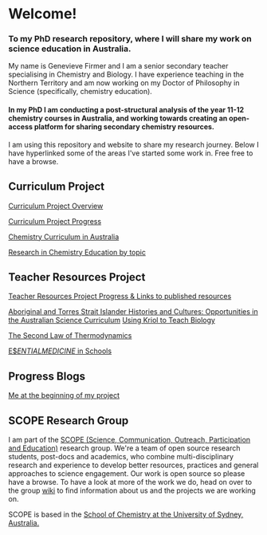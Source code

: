 <h1>Welcome!</h1>

<h3>To my PhD research repository, where I will share my work on science education in Australia.</h3>

My name is Genevieve Firmer and I am a senior secondary teacher specialising in Chemistry and Biology. I have experience teaching in the Northern Territory and am now working on my Doctor of Philosophy in Science (specifically, chemistry education).

<h4>In my PhD I am conducting a post-structural analysis of the year 11-12 chemistry courses in Australia, and working towards creating an open-access platform for sharing secondary chemistry resources. </h4>

<p>I am using this repository and website to share my research journey. Below I have hyperlinked some of the areas I've started some work in. Free free to have a browse.</p>

<h2>Curriculum Project</h2>

[Curriculum Project Overview](https://github.com/GFirmer/Chemistry-teacher/blob/master/Curriculum%20Project%20Introduction.md)

[Curriculum Project Progress](https://github.com/GFirmer/Chemistry-teacher/projects/1)

[Chemistry Curriculum in Australia](https://gfirmer.github.io/Chemistry-teacher/Chemistry-curriculum)

[Research in Chemistry Education by topic](https://gfirmer.github.io/Chemistry-teacher/Research-by-topic)

<h2>Teacher Resources Project</h2>

[Teacher Resources Project Progress & Links to published resources](https://github.com/GFirmer/Chemistry-teacher/projects/2)

[Aboriginal and Torres Strait Islander Histories and Cultures: Opportunities in the Australian Science Curriculum](https://gfirmer.github.io/Chemistry-teacher/ATSI-Science)
  [Using Kriol to Teach Biology](https://gfirmer.github.io/Chemistry-teacher/Kriol-Biology)

[The Second Law of Thermodynamics](https://gfirmer.github.io/Chemistry-teacher/Entropy)

[E$$ENTIAL MEDICINE$ in Schools](https://github.com/alintheopen/SCOPE/issues/13)

<h2>Progress Blogs</h2>

[Me at the beginning of my project](https://github.com/alintheopen/SCOPE/issues/8)

<h2>SCOPE Research Group</h2>

I am part of the [SCOPE (Science, Communication, Outreach, Participation and Education)](https://github.com/alintheopen/SCOPE) research group. We're a team of open source research students, post-docs and academics, who combine multi-disciplinary research and experience to develop better resources, practices and general approaches to science engagement. Our work is open source so please have a browse. To have a look at more of the work we do, head on over to the group [wiki](https://github.com/alintheopen/SCOPE/wiki) to find information about us and the projects we are working on.

SCOPE is based in the [School of Chemistry at the University of Sydney, Australia.](https://www.sydney.edu.au/science/schools/school-of-chemistry.html)

